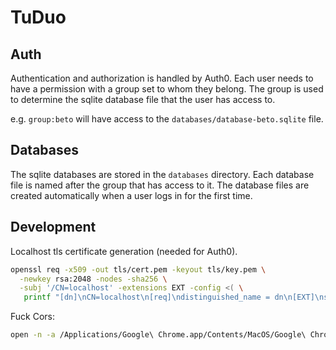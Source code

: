 # TuDuo

## Auth

Authentication and authorization is handled by Auth0.
Each user needs to have a permission with a group set to whom they belong. The group is used to determine the sqlite database file that the user has access to.

e.g. `group:beto` will have access to the `databases/database-beto.sqlite` file.

## Databases

The sqlite databases are stored in the `databases` directory. Each database file is named after the group that has access to it. The database files are created automatically when a user logs in for the first time.

## Development

Localhost tls certificate generation (needed for Auth0).

```bash
openssl req -x509 -out tls/cert.pem -keyout tls/key.pem \
  -newkey rsa:2048 -nodes -sha256 \
  -subj '/CN=localhost' -extensions EXT -config <( \
   printf "[dn]\nCN=localhost\n[req]\ndistinguished_name = dn\n[EXT]\nsubjectAltName=DNS:localhost\nkeyUsage=digitalSignature\nextendedKeyUsage=serverAuth")
```

Fuck Cors:

```bash
open -n -a /Applications/Google\ Chrome.app/Contents/MacOS/Google\ Chrome --args --user-data-dir="/tmp/chrome_dev_test" --disable-web-security

```
